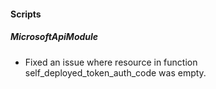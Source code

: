 
#### Scripts
##### MicrosoftApiModule
- Fixed an issue where resource in function self_deployed_token_auth_code was empty.
